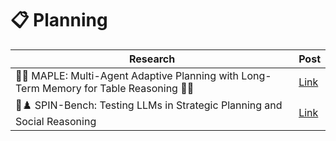# 📋 Planning

| Research | Post |
|----------|-----------|
| 🤖🌳 MAPLE: Multi-Agent Adaptive Planning with Long-Term Memory for Table Reasoning 🌳🤖 | [Link](https://www.linkedin.com/posts/mahmoudrabie2004_forabraiabrscientists-forabraiabrresearchers-activity-7337776825055522817-7EUG) |
| 🤖♟️ SPIN-Bench: Testing LLMs in Strategic Planning and Social Reasoning | [Link](https://www.linkedin.com/posts/mahmoudrabie2004_forabraiabrscientists-forabraiabrresearchers-activity-7307655716972949522-Sjp-) |
